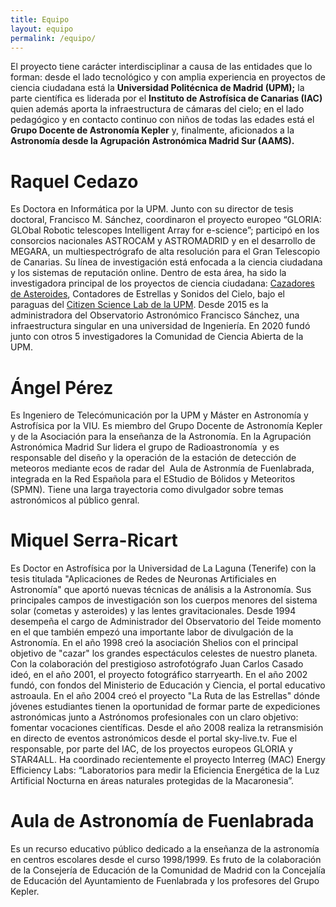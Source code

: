 ```yaml
---
title: Equipo
layout: equipo
permalink: /equipo/
---
```


El proyecto tiene carácter interdisciplinar a causa de las entidades que lo forman: desde el lado tecnológico y con amplia experiencia en proyectos de ciencia ciudadana está la **Universidad Politécnica de Madrid (UPM);** la parte científica es liderada por el **Instituto de Astrofísica de Canarias (IAC)** quien además aporta la infraestructura de cámaras del cielo; en el lado pedagógico y en contacto continuo con niños de todas las edades está el **Grupo Docente de Astronomía Kepler** y, finalmente, aficionados a la **Astronomía desde la Agrupación Astronómica Madrid Sur (AAMS).**

# Raquel Cedazo

Es Doctora en Informática por la UPM. Junto con su director de tesis doctoral, Francisco M. Sánchez, coordinaron el proyecto europeo “GLORIA: GLObal Robotic telescopes Intelligent Array for e-science”; participó en los consorcios nacionales ASTROCAM y ASTROMADRID y en el desarrollo de MEGARA, un multiespectrógrafo de alta resolución para el Gran Telescopio de Canarias. Su línea de investigación está enfocada a la ciencia ciudadana y los sistemas de reputación online. Dentro de esta área, ha sido la investigadora principal de los proyectos de ciencia ciudadana: <a href="https://cazasteroides.org/es/">Cazadores de Asteroides</a>, Contadores de Estrellas y Sonidos del Cielo, bajo el paraguas del <a href="https://cslab-upm.github.io"> Citizen Science Lab de la UPM</a>. Desde 2015 es la administradora del Observatorio Astronómico Francisco Sánchez, una infraestructura singular en una universidad de Ingeniería. En 2020 fundó junto con otros 5 investigadores la Comunidad de Ciencia Abierta de la UPM.


# Ángel Pérez

Es Ingeniero de Telecómunicación por la UPM y Máster en Astronomía y Astrofísica por la VIU. Es miembro del Grupo Docente de Astronomía Kepler y de la Asociación para la enseñanza de la Astronomía. En la Agrupación Astronómica Madrid Sur lidera el grupo de Radioastronomía  y es responsable del diseño y la operación de la estación de detección de meteoros mediante ecos de radar del  Aula de Astronmía de Fuenlabrada, integrada en la Red Española para el EStudio de Bólidos y Meteoritos (SPMN). Tiene una larga trayectoria como divulgador sobre temas astronómicos al público genral.


# Miquel Serra-Ricart

Es Doctor en Astrofísica por la Universidad de La Laguna (Tenerife) con la tesis titulada "Aplicaciones de Redes de Neuronas Artificiales en Astronomía" que aportó nuevas técnicas de análisis a la Astronomía. Sus principales campos de investigación son los cuerpos menores del sistema solar (cometas y asteroides) y las lentes gravitacionales. Desde 1994 desempeña el cargo de Administrador del Observatorio del Teide momento en el que también empezó una importante labor de divulgación de la Astronomía. En el año 1998 creó la asociación Shelios con el principal objetivo de "cazar" los grandes espectáculos celestes de nuestro planeta. Con la colaboración del prestigioso astrofotógrafo Juan Carlos Casado ideó, en el año 2001, el proyecto fotográfico starryearth. En el año 2002 fundó, con fondos del Ministerio de Educación y Ciencia, el portal educativo astroaula. En el año 2004 creó el proyecto "La Ruta de las Estrellas" dónde jóvenes estudiantes tienen la oportunidad de formar parte de expediciones astronómicas junto a Astrónomos profesionales con un claro objetivo: fomentar vocaciones científicas. Desde el año 2008 realiza la retransmisión en directo de eventos astronómicos desde el portal sky-live.tv. Fue el responsable, por parte del IAC, de los proyectos europeos GLORIA y STAR4ALL. Ha coordinado recientemente el proyecto Interreg (MAC) Energy Efficiency Labs: “Laboratorios para medir la Eficiencia Energética de la Luz Artificial Nocturna en áreas naturales protegidas de la Macaronesia”.

# Aula de Astronomía de Fuenlabrada

Es un recurso educativo público dedicado a la enseñanza de la astronomía en centros escolares desde el curso 1998/1999. Es fruto de la colaboración de la Consejería de Educación de la Comunidad de Madrid con la Concejalía de Educación del Ayuntamiento de Fuenlabrada y los profesores del Grupo Kepler.

